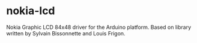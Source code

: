 # nokia-lcd
Nokia Graphic LCD 84x48 driver for the Arduino platform. Based on library written by Sylvain Bissonnette and Louis Frigon.
